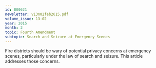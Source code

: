 ```yaml
---
id: 000621
newsletter: v13n02feb2015.pdf
volume_issue: 13-02
year: 2015
month: 2
topic: Fourth Amendment
subtopic: Search and Seizure at Emergency Scenes
---
```


Fire districts should be wary of potential privacy concerns at emergency scenes, particularly under the law of search and seizure. This article addresses those concerns.